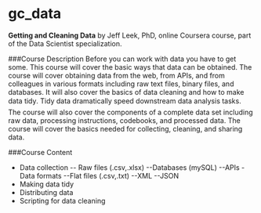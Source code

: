gc_data
=======

**Getting and Cleaning Data** by Jeff Leek, PhD, online Coursera course, part of the Data Scientist specialization.


###Course Description
Before you can work with data you have to get some. This course will cover the basic ways that data can be obtained. The course will cover obtaining data from the web, from APIs, and from colleagues in various formats including raw text files, binary files, and databases. It will also cover the basics of data cleaning and how to make data tidy. Tidy data dramatically speed downstream data analysis tasks. The course will also cover the components of a complete data set including raw data, processing instructions, codebooks, and processed data. The course will cover the basics needed for collecting, cleaning, and sharing data.

###Course Content
- Data collection
-- Raw files (.csv,.xlsx)
--Databases (mySQL)
--APIs
-Data formats
--Flat files (.csv,.txt)
--XML
--JSON
- Making data tidy
- Distributing data
- Scripting for data cleaning
